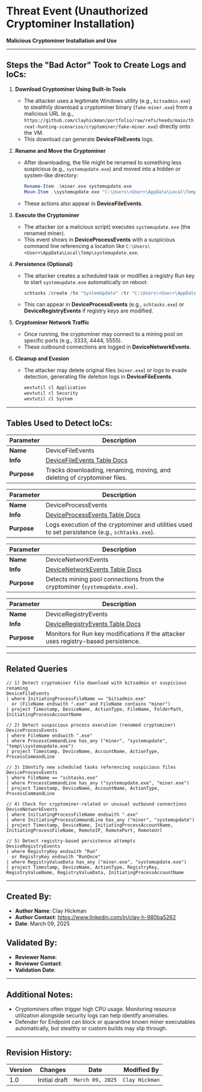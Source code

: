 # Threat Event (Unauthorized Cryptominer Installation)
**Malicious Cryptominer Installation and Use**

---

## Steps the "Bad Actor" Took to Create Logs and IoCs:

1. **Download Cryptominer Using Built-In Tools**  
   - The attacker uses a legitimate Windows utility (e.g., `bitsadmin.exe`) to stealthily download a cryptominer binary (`fake-miner.exe`) from a malicious URL (e.g., `https://github.com/clayhickman/portfolio/raw/refs/heads/main/threat-hunting-scenarios/cryptominer/fake-miner.exe`) directly onto the VM.  
   - This download can generate **DeviceFileEvents** logs.

2. **Rename and Move the Cryptominer**  
   - After downloading, the file might be renamed to something less suspicious (e.g., `systemupdate.exe`) and moved into a hidden or system-like directory:  
     ```powershell
     Rename-Item .\miner.exe systemupdate.exe  
     Move-Item .\systemupdate.exe "C:\Users\<User>\AppData\Local\Temp\systemupdate.exe"
     ```
   - These actions also appear in **DeviceFileEvents**.

3. **Execute the Cryptominer**  
   - The attacker (or a malicious script) executes `systemupdate.exe` (the renamed miner).  
   - This event shows in **DeviceProcessEvents** with a suspicious command line referencing a location like `C:\Users\<User>\AppData\Local\Temp\systemupdate.exe`.

4. **Persistence (Optional)**  
   - The attacker creates a scheduled task or modifies a registry Run key to start `systemupdate.exe` automatically on reboot:
     ```powershell
     schtasks /create /tn "SystemUpdate" /tr "C:\Users\<User>\AppData\Local\Temp\systemupdate.exe" /sc onlogon
     ```
   - This can appear in **DeviceProcessEvents** (e.g., `schtasks.exe`) or **DeviceRegistryEvents** if registry keys are modified.

5. **Cryptominer Network Traffic**  
   - Once running, the cryptominer may connect to a mining pool on specific ports (e.g., 3333, 4444, 5555).  
   - These outbound connections are logged in **DeviceNetworkEvents**.

6. **Cleanup and Evasion**  
   - The attacker may delete original files (`miner.exe`) or logs to evade detection, generating file deletion logs in **DeviceFileEvents**.
     ```powershell
     wevtutil cl Application
     wevtutil cl Security
     wevtutil cl System
     ```

---

## Tables Used to Detect IoCs:

| **Parameter**       | **Description**                                                                                       |
|---------------------|-------------------------------------------------------------------------------------------------------|
| **Name**            | DeviceFileEvents                                                                                      |
| **Info**            | [DeviceFileEvents Table Docs](https://learn.microsoft.com/en-us/defender-xdr/advanced-hunting-deviceinfo-table) |
| **Purpose**         | Tracks downloading, renaming, moving, and deleting of cryptominer files.                              |

| **Parameter**       | **Description**                                                                                       |
|---------------------|-------------------------------------------------------------------------------------------------------|
| **Name**            | DeviceProcessEvents                                                                                   |
| **Info**            | [DeviceProcessEvents Table Docs](https://learn.microsoft.com/en-us/defender-xdr/advanced-hunting-deviceinfo-table) |
| **Purpose**         | Logs execution of the cryptominer and utilities used to set persistence (e.g., `schtasks.exe`).       |

| **Parameter**       | **Description**                                                                                       |
|---------------------|-------------------------------------------------------------------------------------------------------|
| **Name**            | DeviceNetworkEvents                                                                                   |
| **Info**            | [DeviceNetworkEvents Table Docs](https://learn.microsoft.com/en-us/defender-xdr/advanced-hunting-devicenetworkevents-table) |
| **Purpose**         | Detects mining pool connections from the cryptominer (`systemupdate.exe`).                            |

| **Parameter**       | **Description**                                                                                       |
|---------------------|-------------------------------------------------------------------------------------------------------|
| **Name**            | DeviceRegistryEvents                                                                                  |
| **Info**            | [DeviceRegistryEvents Table Docs](https://learn.microsoft.com/en-us/defender-xdr/advanced-hunting-deviceregistryevents-table) |
| **Purpose**         | Monitors for Run key modifications if the attacker uses registry-based persistence.                   |

---

## Related Queries

```kql
// 1) Detect cryptominer file download with bitsadmin or suspicious renaming
DeviceFileEvents
| where InitiatingProcessFileName == "bitsadmin.exe"
  or (FileName endswith ".exe" and FileName contains "miner")
| project Timestamp, DeviceName, ActionType, FileName, FolderPath, InitiatingProcessAccountName

// 2) Detect suspicious process execution (renamed cryptominer)
DeviceProcessEvents
| where FileName endswith ".exe"
| where ProcessCommandLine has_any ("miner", "systemupdate", "temp\\systemupdate.exe")
| project Timestamp, DeviceName, AccountName, ActionType, ProcessCommandLine

// 3) Identify new scheduled tasks referencing suspicious files
DeviceProcessEvents
| where FileName == "schtasks.exe"
| where ProcessCommandLine has_any ("systemupdate.exe", "miner.exe")
| project Timestamp, DeviceName, AccountName, ActionType, ProcessCommandLine

// 4) Check for cryptominer-related or unusual outbound connections
DeviceNetworkEvents
| where InitiatingProcessFileName endswith ".exe"
| where InitiatingProcessCommandLine has_any ("miner", "systemupdate")
| project Timestamp, DeviceName, InitiatingProcessAccountName, InitiatingProcessFileName, RemoteIP, RemotePort, RemoteUrl

// 5) Detect registry-based persistence attempts
DeviceRegistryEvents
| where RegistryKey endswith "Run" 
  or RegistryKey endswith "RunOnce"
| where RegistryValueData has_any ("miner.exe", "systemupdate.exe")
| project Timestamp, DeviceName, ActionType, RegistryKey, RegistryValueName, RegistryValueData, InitiatingProcessAccountName
```

---

## Created By:
- **Author Name**: Clay Hickman  
- **Author Contact**: https://www.linkedin.com/in/clay-h-980ba5262
- **Date**: March 09, 2025

## Validated By:
- **Reviewer Name**:  
- **Reviewer Contact**:  
- **Validation Date**:  

---

## Additional Notes:
- Cryptominers often trigger high CPU usage. Monitoring resource utilization alongside security logs can help identify anomalies.  
- Defender for Endpoint can block or quarantine known miner executables automatically, but stealthy or custom builds may slip through.

---

## Revision History:
| **Version** | **Changes**                            | **Date**         | **Modified By** |
|-------------|----------------------------------------|------------------|-----------------|
| 1.0         | Initial draft                          | `March 09, 2025` | `Clay Hickman`  |
